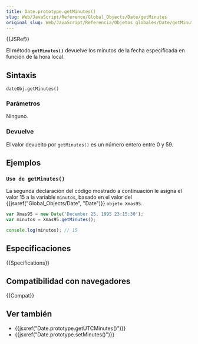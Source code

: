 ```yaml
---
title: Date.prototype.getMinutes()
slug: Web/JavaScript/Reference/Global_Objects/Date/getMinutes
original_slug: Web/JavaScript/Referencia/Objetos_globales/Date/getMinutes
---
```


{{JSRef}}

El método **`getMinutes()`** devuelve los minutos de la fecha especificada en función de la hora local.

## Sintaxis

```
dateObj.getMinutes()
```

### Parámetros

Ninguno.

### Devuelve

El valor devuelto por `getMinutes()` es un número entero entre 0 y 59.

## Ejemplos

### `Uso de getMinutes()`

La segunda declaración del código mostrado a continuación le asigna el valor 15 a la variable `minutos`, basado en el valor del {{jsxref("Global_Objects/Date", "Date")}} `objeto Xmas95`.

```js
var Xmas95 = new Date('December 25, 1995 23:15:30');
var minutos = Xmas95.getMinutes();

console.log(minutos); // 15
```

## Especificaciones

{{Specifications}}

## Compatibilidad con navegadores

{{Compat}}

## Ver también

- {{jsxref("Date.prototype.getUTCMinutes()")}}
- {{jsxref("Date.prototype.setMinutes()")}}
